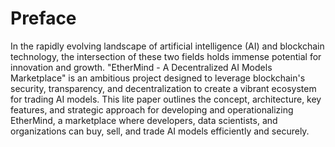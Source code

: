 # Preface

In the rapidly evolving landscape of artificial intelligence (AI) and blockchain technology, the intersection of these two fields holds immense potential for innovation and growth. "EtherMind - A Decentralized AI Models Marketplace" is an ambitious project designed to leverage blockchain's security, transparency, and decentralization to create a vibrant ecosystem for trading AI models. This lite paper outlines the concept, architecture, key features, and strategic approach for developing and operationalizing EtherMind, a marketplace where developers, data scientists, and organizations can buy, sell, and trade AI models efficiently and securely.
